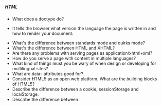 ##### HTML
* What does a doctype do?
- It tells the browser what version the language the page is written in and how to render your document.
* What's the difference between standards mode and quirks mode?
* What's the difference between HTML and XHTML?
* Are there any problems with serving pages as application/xhtml+xml?
* How do you serve a page with content in multiple languages?
* What kind of things must you be wary of when design or developing for multilingual sites?
* What are data- attributes good for?
* Consider HTML5 as an open web platform. What are the building blocks of HTML5?
* Describe the difference between a cookie, sessionStorage and localStorage.
* Describe the difference between <script>, <script async> and <script defer>.
* Why is it generally a good idea to position CSS <link>s between <head></head> and JS <script>s just before </body>? Do you know any exceptions?
* What is progressive rendering?
* Have you used different HTML templating languages before?


##### CSS

* What is the difference between classes and ID's in CSS?
<br><br> Both are selectors for elements on the page, but usually you have more classes on a page, while ID's are used for singular elements. An ID is a more specific selector than a class. This is a good article on css-selector specificity : https://css-tricks.com/specifics-on-css-specificity/
* What's the difference between "resetting" and "normalizing" CSS? Which would you choose, and why?
<br><br>Normalizing means to make a consistent look and feel of document styles for various browsers, while resetting is to clear the default CSS style of DOM elements.
* Describe Floats and how they work.
<br><br> Floats are `left`, `right`, and `none`. A float will take the element out of its original flow and pushes it to the direction specified.
* Describe z-index and how stacking context is formed.
<br><br> The z-index indicates the position of the element as it stacks on top of other elements. It's best to think of the elements as pieces of paper on top of each other. An element with a higher z-index will be higher up on the stack and presumably more visible to the viewer.
* Describe BFC(Block Formatting Context) and how it works.
<br><br> block formatting context is a part of a visual CSS rendering of a Web page. It is the region in which the layout of block boxes occurs and in which floats interact with each other
* What are the various clearing techniques and which is appropriate for what context?
* Explain CSS sprites, and how you would implement them on a page or site.
<br><br> A sprite is a large image that is made up of smaller images. This is effective for holding multiple images the developer may want to use, and singling out specific parts to display that specific image. It takes up less bandwidth, and easier to render because multiple images are store in one single file. This is most commonly seen in moving animations (think of 16bit video games with moving figures), and for smaller icons displayed on a website.
* What are your favourite image replacement techniques and which do you use when?
* How would you approach fixing browser-specific styling issues?
* How do you serve your pages for feature-constrained browsers?
* What techniques/processes do you use?
* What are the different ways to visually hide content (and make it available only for screen readers)?
* Have you ever used a grid system, and if so, what do you prefer?
* Have you used or implemented media queries or mobile specific layouts/CSS?
<br><br>Media queries are a means of creating css specific to viewport dimensions. This means that the user can see content on desktop, tablet, and mobile.
* Are you familiar with styling SVG?
* How do you optimize your webpages for print?
* What are some of the "gotchas" for writing efficient CSS?
* What are the advantages/disadvantages of using CSS preprocessors?
* Describe what you like and dislike about the CSS preprocessors you have used.
* How would you implement a web design comp that uses non-standard fonts?
* Explain how a browser determines what elements match a CSS selector.
* Describe pseudo-elements and discuss what they are used for.
* Explain your understanding of the box model and how you would tell the browser in CSS to render your layout in different box models.
* What does * { box-sizing: border-box; } do? What are its advantages?
* List as many values for the display property that you can remember.
* What's the difference between inline and inline-block?
* What's the difference between a relative, fixed, absolute and statically positioned element?
<br><br> Static is the default, and has the element positioned as it would regularly in relation to everything on the page. Relative means 'relative to itself'. This means that assigning top,left,right,bottom values will move the element in relation to its normal positioning. Absolute positions the element in relation to its parent element in a similar manner to relative positioning. This positioning doesn't affect any other element on the page, and doesn't affect any other elements as well. Fixed positioning is relative to the viewport, i.e. navigation bars and 'back to the top' icons.
* The 'C' in CSS stands for Cascading. How is priority determined in assigning styles (a few examples)? How can you use this system to your advantage?
<br><br> Cascading refers to the heirarchy and inheritance of each element on a page, and what takes precedence. ID - Class, psuedo-class - element, psuedo-element;  
* What existing CSS frameworks have you used locally, or in production? How would you change/improve them?
* Have you played around with the new CSS Flexbox or Grid specs?
* How is responsive design different from adaptive design?
<br><br> responsive entails one layout that changes depending on screen size, while adaptive means that there are distinct layouts that show dependent on screen size.
* Have you ever worked with retina graphics? If so, when and what techniques did you use?
* Is there any reason you'd want to use translate() instead of absolute positioning, or vice-versa? And why?
